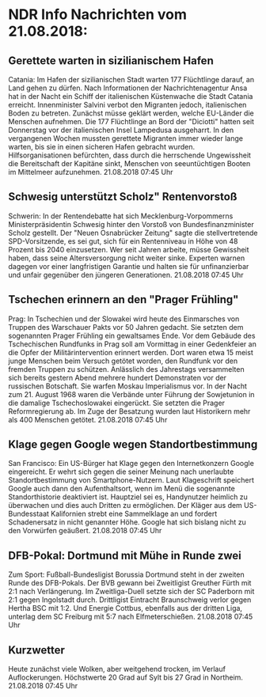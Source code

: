 # NDR Info Nachrichten vom 21.08.2018:


## Gerettete warten in sizilianischem Hafen
Catania: Im Hafen der sizilianischen Stadt warten 177 Flüchtlinge darauf, an Land gehen zu dürfen. Nach Informationen der Nachrichtenagentur Ansa hat in der Nacht ein Schiff der italienischen Küstenwache die Stadt Catania erreicht. Innenminister Salvini verbot den Migranten jedoch, italienischen Boden zu betreten. Zunächst müsse geklärt werden, welche EU-Länder die Menschen aufnehmen. Die 177 Flüchtlinge an Bord der "Diciotti" hatten seit Donnerstag vor der italienischen Insel Lampedusa ausgeharrt. In den vergangenen Wochen mussten gerettete Migranten immer wieder lange warten, bis sie in einen sicheren Hafen gebracht wurden. Hilfsorganisationen befürchten, dass durch die herrschende Ungewissheit die Bereitschaft der Kapitäne sinkt, Menschen von seeuntüchtigen Booten im Mittelmeer aufzunehmen. 21.08.2018 07:45 Uhr 

## Schwesig unterstützt Scholz" Rentenvorstoß
Schwerin: In der Rentendebatte hat sich Mecklenburg-Vorpommerns Ministerpräsidentin Schwesig hinter den Vorstoß von Bundesfinanzminister Scholz gestellt. Der "Neuen Osnabrücker Zeitung" sagte die stellvertretende SPD-Vorsitzende, es sei gut, sich für ein Rentenniveau in Höhe von 48 Prozent bis 2040 einzusetzen. Wer seit Jahren arbeite, müsse Gewissheit haben, dass seine Altersversorgung nicht weiter sinke. Experten warnen dagegen vor einer langfristigen Garantie und halten sie für unfinanzierbar und unfair gegenüber den jüngeren Generationen. 21.08.2018 07:45 Uhr 

## Tschechen erinnern an den "Prager Frühling"
Prag:    In Tschechien und der Slowakei wird heute des Einmarsches von Truppen des Warschauer Pakts vor 50 Jahren gedacht. Sie setzten dem sogenannten Prager Frühling ein gewaltsames Ende. Vor dem Gebäude des Tschechischen Rundfunks in Prag soll am Vormittag in einer Gedenkfeier an die Opfer der Militärintervention erinnert werden. Dort waren etwa 15 meist junge Menschen beim Versuch getötet worden, den Rundfunk vor
den fremden Truppen zu schützen. Anlässlich des Jahrestags versammelten sich bereits gestern Abend mehrere hundert Demonstraten vor der russischen Botschaft. Sie warfen Moskau Imperialismus vor. In der Nacht zum 21. August 1968 waren die Verbände unter Führung der Sowjetunion in die damalige Tschechoslowakei eingerückt. Sie setzten die Prager Reformregierung ab. Im Zuge der Besatzung wurden laut Historikern mehr als 400 Menschen getötet. 21.08.2018 07:45 Uhr 

## Klage gegen Google wegen Standortbestimmung
San Francisco: Ein US-Bürger hat Klage gegen den Internetkonzern Google eingereicht. Er wehrt sich gegen die seiner Meinung nach unerlaubte Standortbestimmung von Smartphone-Nutzern. Laut Klageschrift speichert Google auch dann den Aufenthaltsort, wenn im Menü die sogenannte Standorthistorie deaktiviert ist. Hauptziel sei es, Handynutzer heimlich zu überwachen und dies auch Dritten zu ermöglichen. Der Kläger aus dem US-Bundesstaat Kalifornien strebt eine Sammelklage an und fordert Schadenersatz in nicht genannter Höhe. Google hat sich bislang nicht zu den Vorwürfen geäußert. 21.08.2018 07:45 Uhr 

## DFB-Pokal: Dortmund mit Mühe in Runde zwei
Zum Sport:	Fußball-Bundesligist Borussia Dortmund steht in der zweiten Runde des DFB-Pokals. Der BVB gewann bei Zweitligist Greuther Fürth mit 2:1 nach Verlängerung. Im Zweitliga-Duell setzte sich der SC Paderborn mit 2:1 gegen Ingolstadt durch. Drittligist Eintracht Braunschweig verlor gegen Hertha BSC mit 1:2. Und Energie Cottbus, ebenfalls aus der dritten Liga, unterlag dem SC Freiburg mit 5:7 nach Elfmeterschießen. 21.08.2018 07:45 Uhr 

## Kurzwetter
Heute zunächst viele Wolken, aber weitgehend trocken, im Verlauf Auflockerungen. Höchstwerte 20 Grad auf Sylt bis 27 Grad in Northeim. 21.08.2018 07:45 Uhr 
